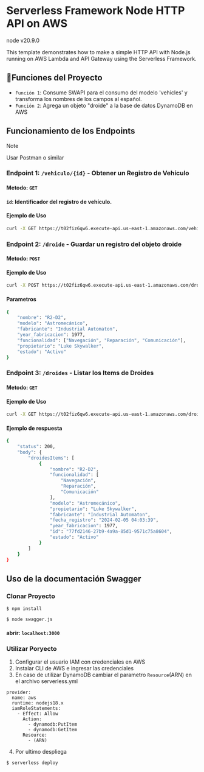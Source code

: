 <!--
title: 'AWS Simple HTTP Endpoint example in NodeJS'
description: 'This template demonstrates how to make a simple HTTP API with Node.js running on AWS Lambda and API Gateway using the Serverless Framework.'
layout: Doc
framework: v3
platform: AWS
language: nodeJS
authorLink: 'https://github.com/serverless'
authorName: 'Serverless, inc.'
authorAvatar: 'https://avatars1.githubusercontent.com/u/13742415?s=200&v=4'
-->

# Serverless Framework Node HTTP API on AWS

node v20.9.0

This template demonstrates how to make a simple HTTP API with Node.js running on AWS Lambda and API Gateway using the Serverless Framework.

## :hammer:Funciones del Proyecto

- `Función 1`: Consume SWAPI para el consumo del modelo 'vehicles' y transforma los nombres de los campos al español.
- `Función 2`: Agrega un objeto "droide" a la base de datos DynamoDB en AWS

## Funcionamiento de los Endpoints

> [!NOTE]
> Usar Postman o similar

### Endpoint 1: `/vehiculo/{id}` - Obtener un Registro de Vehículo

#### Metodo: `GET`

#### `id`: Identificador del registro de vehículo.

#### Ejemplo de Uso

```bash
curl -X GET https://t02fiz6qw6.execute-api.us-east-1.amazonaws.com/vehiculo/4
```

### Endpoint 2: `/droide` - Guardar un registro del objeto droide

#### Metodo: `POST`

#### Ejemplo de Uso

```bash
curl -X POST https://t02fiz6qw6.execute-api.us-east-1.amazonaws.com/droide
```

#### Parametros

```bash
{
    "nombre": "R2-D2",
    "modelo": "Astromecánico",
    "fabricante": "Industrial Automaton",
    "year_fabricacion": 1977,
    "funcionalidad": ["Navegación", "Reparación", "Comunicación"],
    "propietario": "Luke Skywalker",
    "estado": "Activo"
}
```

### Endpoint 3: `/droides` - Listar los Items de Droides

#### Metodo: `GET`

#### Ejemplo de Uso

```bash
curl -X GET https://t02fiz6qw6.execute-api.us-east-1.amazonaws.com/droides
```

#### Ejemplo de respuesta

```bash
{
    "status": 200,
    "body": {
        "droidesItems": [
            {
                "nombre": "R2-D2",
                "funcionalidad": [
                    "Navegación",
                    "Reparación",
                    "Comunicación"
                ],
                "modelo": "Astromecánico",
                "propietario": "Luke Skywalker",
                "fabricante": "Industrial Automaton",
                "fecha_registro": "2024-02-05 04:03:39",
                "year_fabricacion": 1977,
                "id": "77fd2146-27b9-4a9a-85d1-9571c75a8604",
                "estado": "Activo"
            }
        ]
    }
}
```

## Uso de la documentación Swagger

### Clonar Proyecto

```
$ npm install
```

```
$ node swagger.js
```

#### abrir: `localhost:3000`

### Utilizar Poryecto

1. Configurar el usuario IAM con credenciales en AWS
2. Instalar CLI de AWS e ingresar las credenciales
3. En caso de utilizar DynamoDB cambiar el parametro `Resource`(ARN) en el archivo serverless.yml

```
provider:
  name: aws
  runtime: nodejs18.x
  iamRoleStatements:
    - Effect: Allow
      Action:
        - dynamodb:PutItem
        - dynamodb:GetItem
      Resource:
        - (ARN)
```

4. Por ultimo despliega

```
$ serverless deploy
```
